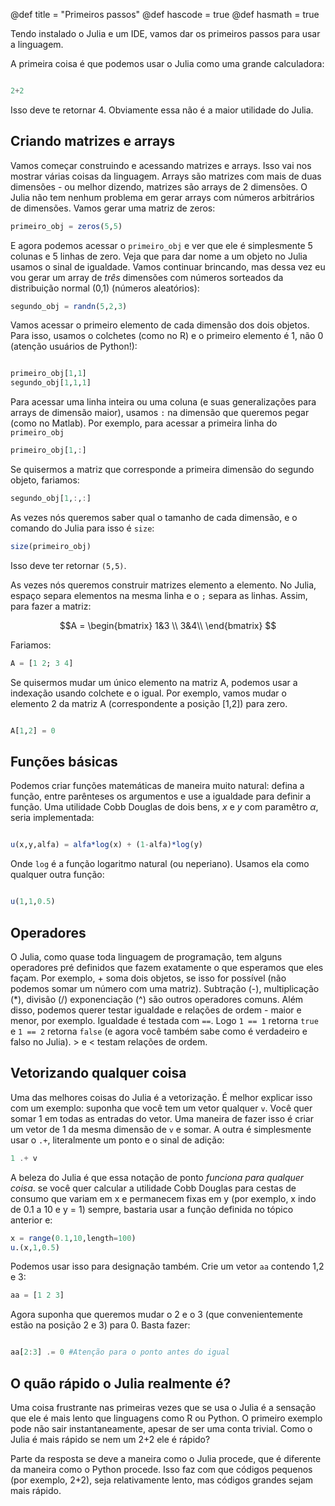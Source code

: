 @def title = "Primeiros passos"
@def hascode = true
@def hasmath = true

Tendo instalado o Julia e um IDE, vamos dar os primeiros passos para usar a linguagem.

A primeira coisa é que podemos usar o Julia como uma grande calculadora:

```julia

2+2
```

Isso deve te retornar 4. Obviamente essa não é a maior utilidade do Julia.

## Criando matrizes e arrays

Vamos começar construindo e acessando matrizes e arrays. Isso vai nos mostrar várias coisas da linguagem. Arrays são matrizes com mais de duas dimensões - ou melhor dizendo, matrizes são arrays de 2 dimensões. O Julia não tem nenhum problema em gerar arrays com números arbitrários de dimensões. Vamos gerar uma matriz de zeros:

```julia
primeiro_obj = zeros(5,5)
```

E agora podemos acessar o `primeiro_obj` e ver que ele é simplesmente 5 colunas e 5 linhas de zero. Veja que para dar nome a um objeto no Julia usamos o sinal de igualdade. Vamos continuar brincando, mas dessa vez eu vou gerar um array de _três_ dimensões com números sorteados da distribuição normal (0,1) (números aleatórios):

```julia
segundo_obj = randn(5,2,3)
```

Vamos acessar o primeiro elemento de cada dimensão dos dois objetos. Para isso, usamos o colchetes (como no R) e o primeiro elemento é 1, não 0 (atenção usuários de Python!):

```julia

primeiro_obj[1,1]
segundo_obj[1,1,1]
```

Para acessar uma linha inteira ou uma coluna (e suas generalizações para arrays de dimensão maior), usamos `:` na dimensão que queremos pegar (como no Matlab). Por exemplo, para acessar a primeira linha do `primeiro_obj`

```julia
primeiro_obj[1,:]
```

Se quisermos a matriz que corresponde a primeira dimensão do segundo objeto, fariamos:

```julia
segundo_obj[1,:,:]
```
As vezes nós queremos saber qual o tamanho de cada dimensão, e o comando do Julia para isso é `size`:

```julia
size(primeiro_obj)
```

Isso deve ter retornar `(5,5)`.

As vezes nós queremos construir matrizes elemento a elemento. No Julia, espaço separa elementos na mesma linha e o `;` separa as linhas. Assim, para fazer a matriz:

$$A = \begin{bmatrix}
1&3 \\
3&4\\
\end{bmatrix}
$$

Fariamos:

```julia
A = [1 2; 3 4]
```

Se quisermos mudar um único elemento na matriz A, podemos usar a indexação usando colchete  e o igual. Por exemplo, vamos mudar o elemento 2 da matriz A (correspondente a posição [1,2]) para zero.

```julia

A[1,2] = 0

```

## Funções básicas

Podemos criar funções matemáticas de maneira muito natural: defina a função, entre parênteses os argumentos e use a igualdade para definir a função. Uma utilidade Cobb Douglas de dois bens, $x$ e $y$ com paramêtro $\alpha$, seria implementada:

```julia

u(x,y,alfa) = alfa*log(x) + (1-alfa)*log(y)

```

Onde `log` é a função logaritmo natural (ou neperiano). Usamos ela como qualquer outra função:

```julia

u(1,1,0.5)

```

## Operadores

O Julia, como quase toda linguagem de programação, tem alguns operadores pré definidos que fazem exatamente o que esperamos que eles façam. Por exemplo, + soma dois objetos, se isso for possível (não podemos somar um número com uma matriz). Subtração (-), multiplicação (*), divisão (/) exponenciação (^) são outros operadores comuns. Além disso, podemos querer testar igualdade e relações de ordem - maior e menor, por exemplo. Igualdade é testada com `==`. Logo `1 == 1` retorna `true` e `1 == 2` retorna `false` (e agora você também sabe como é verdadeiro e falso no Julia). $>$ e $<$ testam relações de ordem.

## Vetorizando qualquer coisa

Uma das melhores coisas do Julia é a vetorização. É melhor explicar isso com um exemplo: suponha que você tem um vetor qualquer `v`. Você quer somar 1 em todas as entradas do vetor. Uma maneira de fazer isso é criar um vetor de 1 da mesma dimensão de `v` e somar. A outra é simplesmente usar o `.+`, literalmente um ponto e o sinal de adição:

```julia
1 .+ v
```

A beleza do Julia é que essa notação de ponto _funciona para qualquer coisa_. se você quer calcular a utilidade Cobb Douglas para cestas de consumo que variam em x e permanecem fixas em y (por exemplo, x indo de 0.1 a 10 e y = 1) sempre, bastaria usar a função definida no tópico anterior e:

```julia
x = range(0.1,10,length=100)
u.(x,1,0.5)
```
Podemos usar isso para designação também. Crie um vetor `aa` contendo 1,2 e 3:

```julia
aa = [1 2 3]
```

Agora suponha que queremos mudar o 2 e o 3 (que convenientemente estão na posição 2 e 3) para 0. Basta fazer:

```julia

aa[2:3] .= 0 #Atenção para o ponto antes do igual

```

## O quão rápido o Julia realmente é?

Uma coisa frustrante nas primeiras vezes que se usa o Julia é a sensação que ele é mais lento que linguagens como R ou Python. O primeiro exemplo pode não sair instantaneamente, apesar de ser uma conta trivial. Como o Julia é mais rápido se nem um 2+2 ele é rápido?

Parte da resposta se deve a maneira como o Julia procede, que é diferente da maneira como o Python procede. Isso faz com que códigos pequenos (por exemplo, 2+2), seja relativamente lento, mas códigos grandes sejam mais rápido.
